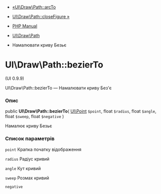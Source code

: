 - [«UI\Draw\Path::arcTo](ui-draw-path.arcto.md)
- [UI\Draw\Path::closeFigure »](ui-draw-path.closefigure.md)

- [PHP Manual](index.md)
- [UI\Draw\Path](class.ui-draw-path.md)
- Намалювати криву Безьє

# UI\Draw\Path::bezierTo

(UI 0.9.9)

UI\Draw\Path::bezierTo — Намалювати криву Без'є

### Опис

public **UI\Draw\Path::bezierTo**(
[UI\Point](class.ui-point.md) `$point`,
float `$radius`,
float `$angle`,
float `$sweep`,
float `$negative`
)

Намалює криву Безьє

### Список параметрів

`point`
Крапка початку відображення

`radius`
Радіус кривий

`angle`
Кут кривий

`sweep`
Розмах кривий

`negative`
